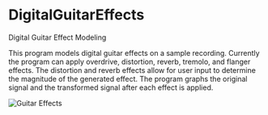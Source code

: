 # DigitalGuitarEffects
Digital Guitar Effect Modeling

This program models digital guitar effects on a sample recording. Currently the program can apply overdrive, distortion, 
reverb, tremolo, and flanger effects. The distortion and reverb effects allow for user input to determine the magnitude of the
generated effect. The program graphs the original signal and the transformed signal after each effect is applied.

![Guitar Effects](https://github.com/ConnorBach/DigitalGuitarEffects/master/GuitarEffects.png "Guitar Effects")

